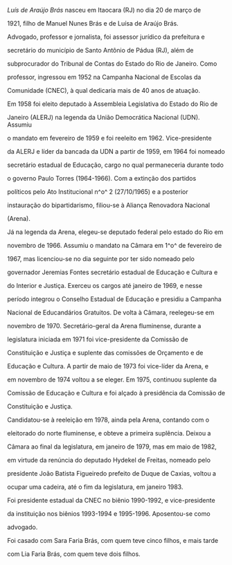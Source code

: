 

*Luís de Araújo Brás* nasceu em Itaocara (RJ) no dia 20 de março de

1921, filho de Manuel Nunes Brás e de Luísa de Araújo Brás.



Advogado, professor e jornalista, foi assessor jurídico da prefeitura e

secretário do município de Santo Antônio de Pádua (RJ), além de

subprocurador do Tribunal de Contas do Estado do Rio de Janeiro. Como

professor, ingressou em 1952 na Campanha Nacional de Escolas da

Comunidade (CNEC), à qual dedicaria mais de 40 anos de atuação.



Em 1958 foi eleito deputado à Assembleia Legislativa do Estado do Rio de

Janeiro (ALERJ) na legenda da União Democrática Nacional (UDN). Assumiu

o mandato em fevereiro de 1959 e foi reeleito em 1962. Vice-presidente

da ALERJ e líder da bancada da UDN a partir de 1959, em 1964 foi nomeado

secretário estadual de Educação, cargo no qual permaneceria durante todo

o governo Paulo Torres (1964-1966). Com a extinção dos partidos

políticos pelo Ato Institucional n^o^ 2 (27/10/1965) e a posterior

instauração do bipartidarismo, filiou-se à Aliança Renovadora Nacional

(Arena).



Já na legenda da Arena, elegeu-se deputado federal pelo estado do Rio em

novembro de 1966. Assumiu o mandato na Câmara em 1^o^ de fevereiro de

1967, mas licenciou-se no dia seguinte por ter sido nomeado pelo

governador Jeremias Fontes secretário estadual de Educação e Cultura e

do Interior e Justiça. Exerceu os cargos até janeiro de 1969, e nesse

período integrou o Conselho Estadual de Educação e presidiu a Campanha

Nacional de Educandários Gratuitos. De volta à Câmara, reelegeu-se em

novembro de 1970. Secretário-geral da Arena fluminense, durante a

legislatura iniciada em 1971 foi vice-presidente da Comissão de

Constituição e Justiça e suplente das comissões de Orçamento e de

Educação e Cultura. A partir de maio de 1973 foi vice-líder da Arena, e

em novembro de 1974 voltou a se eleger. Em 1975, continuou suplente da

Comissão de Educação e Cultura e foi alçado à presidência da Comissão de

Constituição e Justiça.



Candidatou-se à reeleição em 1978, ainda pela Arena, contando com o

eleitorado do norte fluminense, e obteve a primeira suplência. Deixou a

Câmara ao final da legislatura, em janeiro de 1979, mas em maio de 1982,

em virtude da renúncia do deputado Hydekel de Freitas, nomeado pelo

presidente João Batista Figueiredo prefeito de Duque de Caxias, voltou a

ocupar uma cadeira, até o fim da legislatura, em janeiro 1983.



Foi presidente estadual da CNEC no biênio 1990-1992, e vice-presidente

da instituição nos biênios 1993-1994 e 1995-1996. Aposentou-se como

advogado.



Foi casado com Sara Faria Brás, com quem teve cinco filhos, e mais tarde

com Lia Faria Brás, com quem teve dois filhos.



